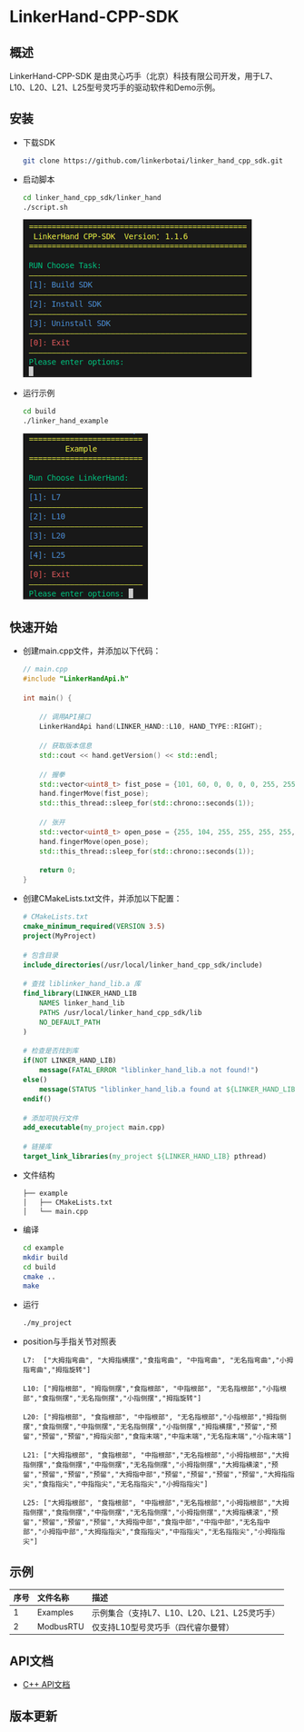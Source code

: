 # LinkerHand-CPP-SDK

## 概述
LinkerHand-CPP-SDK 是由灵心巧手（北京）科技有限公司开发，用于L7、L10、L20、L21、L25型号灵巧手的驱动软件和Demo示例。


## 安装

- 下载SDK

    ```bash
    git clone https://github.com/linkerbotai/linker_hand_cpp_sdk.git
    ```

- 启动脚本
    ```bash
    cd linker_hand_cpp_sdk/linker_hand
    ./script.sh
    ```
    
    ![alt text](linker_hand/img/script.png)
- 运行示例
    ```bash
    cd build
    ./linker_hand_example
    ```

    ![alt text](linker_hand/img/example.png)

## 快速开始

- 创建main.cpp文件，并添加以下代码：

    ```cpp
    // main.cpp
    #include "LinkerHandApi.h"

    int main() {
        
        // 调用API接口
        LinkerHandApi hand(LINKER_HAND::L10, HAND_TYPE::RIGHT);

        // 获取版本信息
        std::cout << hand.getVersion() << std::endl;

        // 握拳
        std::vector<uint8_t> fist_pose = {101, 60, 0, 0, 0, 0, 255, 255, 255, 51};
        hand.fingerMove(fist_pose);
        std::this_thread::sleep_for(std::chrono::seconds(1));

        // 张开
        std::vector<uint8_t> open_pose = {255, 104, 255, 255, 255, 255, 255, 255, 255, 71};
        hand.fingerMove(open_pose);
        std::this_thread::sleep_for(std::chrono::seconds(1));
        
        return 0;
    }
    ```
- 创建CMakeLists.txt文件，并添加以下配置：
    ```cmake
    # CMakeLists.txt
    cmake_minimum_required(VERSION 3.5)
    project(MyProject)

    # 包含目录
    include_directories(/usr/local/linker_hand_cpp_sdk/include)

    # 查找 liblinker_hand_lib.a 库
    find_library(LINKER_HAND_LIB
        NAMES linker_hand_lib
        PATHS /usr/local/linker_hand_cpp_sdk/lib
        NO_DEFAULT_PATH
    )

    # 检查是否找到库
    if(NOT LINKER_HAND_LIB)
        message(FATAL_ERROR "liblinker_hand_lib.a not found!")
    else()
        message(STATUS "liblinker_hand_lib.a found at ${LINKER_HAND_LIB}")
    endif()

    # 添加可执行文件
    add_executable(my_project main.cpp)

    # 链接库
    target_link_libraries(my_project ${LINKER_HAND_LIB} pthread)
    ```

- 文件结构
    ```
    ├── example
    │   ├── CMakeLists.txt
    │   └── main.cpp
    ```
- 编译
    ```bash
    cd example
    mkdir build
    cd build
    cmake ..
    make
    ```
- 运行
    ```bash
    ./my_project
    ```

- position与手指关节对照表

    ```
    L7:  ["大拇指弯曲", "大拇指横摆","食指弯曲", "中指弯曲", "无名指弯曲","小拇指弯曲","拇指旋转"]

    L10: ["拇指根部", "拇指侧摆","食指根部", "中指根部", "无名指根部","小指根部","食指侧摆","无名指侧摆","小指侧摆","拇指旋转"]

    L20: ["拇指根部", "食指根部", "中指根部", "无名指根部","小指根部","拇指侧摆","食指侧摆","中指侧摆","无名指侧摆","小指侧摆","拇指横摆","预留","预留","预留","预留","拇指尖部","食指末端","中指末端","无名指末端","小指末端"]
    
    L21: ["大拇指根部", "食指根部", "中指根部","无名指根部","小拇指根部","大拇指侧摆","食指侧摆","中指侧摆","无名指侧摆","小拇指侧摆","大拇指横滚","预留","预留","预留","预留","大拇指中部","预留","预留","预留","预留","大拇指指尖","食指指尖","中指指尖","无名指指尖","小拇指指尖"]

    L25: ["大拇指根部", "食指根部", "中指根部","无名指根部","小拇指根部","大拇指侧摆","食指侧摆","中指侧摆","无名指侧摆","小拇指侧摆","大拇指横滚","预留","预留","预留","预留","大拇指中部","食指中部","中指中部","无名指中部","小拇指中部","大拇指指尖","食指指尖","中指指尖","无名指指尖","小拇指指尖"]
    ```

## 示例

| 序号 | 文件名称 | 描述 |
| :--- | :--- | :--- |
| 1 | Examples | 示例集合（支持L7、L10、L20、L21、L25灵巧手） |
| 2 | ModbusRTU | 仅支持L10型号灵巧手（四代睿尔曼臂） |

## API文档
- [C++ API文档](linker_hand/docs/API-Reference.md)

## 版本更新
